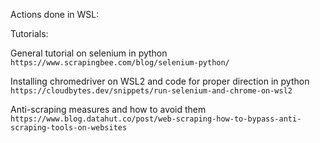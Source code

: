 Actions done in WSL:


Tutorials: 

General tutorial on selenium in python
`https://www.scrapingbee.com/blog/selenium-python/`

Installing chromedriver on WSL2 and code for proper direction in python
`https://cloudbytes.dev/snippets/run-selenium-and-chrome-on-wsl2`

Anti-scraping measures and how to avoid them
`https://www.blog.datahut.co/post/web-scraping-how-to-bypass-anti-scraping-tools-on-websites`
